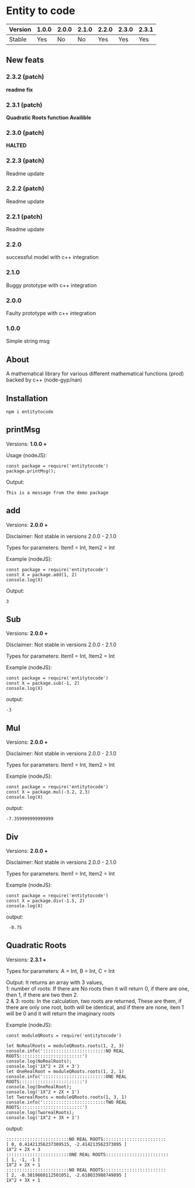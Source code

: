 <h1>Entity to code </h1>

Version | 1.0.0 | 2.0.0 | 2.1.0 | 2.2.0 | 2.3.0 | 2.3.1 
--- | --- | --- | --- |--- |--- |---
Stable | Yes | No | No | Yes | Yes | Yes

<h2>New feats</h2>
<h3>2.3.2 (patch)</h3>
<p><b>readme fix</b></p>
<h3>2.3.1 (patch)</h3>
<p><b>Quadratic Roots function Availible</b></p>
<h3>2.3.0 (patch)</h3>
<p><b>HALTED</b></p>
<h3>2.2.3 (patch)</h3>
<p>Readme update</p>
<h3>2.2.2 (patch)</h3>
<p>Readme update</p>
<h3>2.2.1 (patch)</h3>
<p>Readme update</p>
<h3>2.2.0</h3>
<p>successful model with c++ integration</p>
<h3>2.1.0</h3>
<p>Buggy prototype with c++ integration</p>
<h3>2.0.0</h3>
<p>Faulty prototype with c++ integration</p>
<h3>1.0.0</h3>
<p>Simple string msg</p>

<h2>About</h2>
<p>A mathematical library for various different mathematical functions (prod) backed by c++ (node-gyp/nan)</p>
<h2>Installation</h2>

    npm i entitytocode

<h2>printMsg</h2>
<p>Versions: <b>1.0.0 + </b></p>
<p>Usage (nodeJS): </p>
    
    const package = require('entitytocode')
    package.printMsg();
<p>Output:</p>

    This is a message from the demo package

<h2>add</h2>
<p>Versions: <b>2.0.0 + </b></p>
<p>Disclaimer: Not stable in versions 2.0.0 - 2.1.0 </p>
<p>Types for parameters: Item1 = Int, Item2 = Int</p>
<p>Example (nodeJS): </p>
    
    const package = require('entitytocode')
    const X = package.add(1, 2)
    console.log(X)
<p>Output:</p>

    3

<h2>Sub</h2>
<p>Versions: <b>2.0.0 + </b></p>
<p>Disclaimer: Not stable in versions 2.0.0 - 2.1.0 </p>
<p>Types for parameters: Item1 = Int, Item2 = Int</p>
<p>Example (nodeJS): </p>
    
    const package = require('entitytocode')
    const X = package.sub(-1, 2)
    console.log(X)

<p>output:</p>

    -3

<h2>Mul</h2>
<p>Versions: <b>2.0.0 + </b></p>
<p>Disclaimer: Not stable in versions 2.0.0 - 2.1.0 </p>
<p>Types for parameters: Item1 = Int, Item2 = Int</p>
<p>Example (nodeJS): </p>
    
    const package = require('entitytocode')
    const X = package.mul(-3.2, 2.3)
    console.log(X)

<p>output:</p>

    -7.359999999999999


<h2>Div</h2>
<p>Versions: <b>2.0.0 + </b></p>
<p>Disclaimer: Not stable in versions 2.0.0 - 2.1.0 </p>
<p>Types for parameters: Item1 = Int, Item2 = Int</p>
<p>Example (nodeJS): </p>
    
    const package = require('entitytocode')
    const X = package.div(-1.5, 2)
    console.log(X)

<p>output:</p>

     -0.75


<h2>Quadratic Roots</h2>
<p>Versions: <b>2.3.1 + </b></p>
<p>Types for parameters: A = Int, B = Int, C = Int</p>
<p>Output: It returns an array with 3 values, <br/> 
    1: number of roots: If there are No roots then it will return 0, if there are one, then 1, if there are two then 2. <br/> 
    2 & 3: roots: In the calculation, two roots are returned, These are them, if there are only one root, both will be identical, and if there are none, item 1 will be 0 and it will return the imaginary roots</p>
<p>Example (nodeJS): </p>
    
    const moduleQRoots = require('entitytocode')

    let NoRealRoots = moduleQRoots.roots(1, 2, 3)
    console.info('::::::::::::::::::::::::NO REAL ROOTS::::::::::::::::::::::::')
    console.log(NoRealRoots);
    console.log('1X^2 + 2X + 3')
    let OneRealRoot = moduleQRoots.roots(1, 2, 1)
    console.info('::::::::::::::::::::::::ONE REAL ROOTS::::::::::::::::::::::::')
    console.log(OneRealRoot);
    console.log('1X^2 + 2X + 1')
    let TworealRoots = moduleQRoots.roots(1, 3, 1)
    console.info('::::::::::::::::::::::::TWO REAL ROOTS::::::::::::::::::::::::')
    console.log(TworealRoots);
    console.log('1X^2 + 3X + 1')

<p>output:</p>

    ::::::::::::::::::::::::NO REAL ROOTS::::::::::::::::::::::::
    [ 0, 0.41421356237309515, -2.414213562373095 ]
    1X^2 + 2X + 3
    ::::::::::::::::::::::::ONE REAL ROOTS::::::::::::::::::::::::
    [ 1, -1, -1 ]
    1X^2 + 2X + 1
    ::::::::::::::::::::::::NO REAL ROOTS::::::::::::::::::::::::
    [ 2, -0.3819660112501051, -2.618033988749895 ]
    1X^2 + 3X + 1